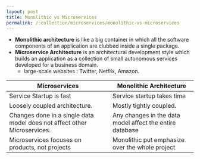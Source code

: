 ```yaml
---
layout: post
title: Monolithic vs Microservices
permalink: /:collection/microservices/monolithic-vs-microservices
---
```


- **Monolithic architecture** is like a big container in which all the software components of an application are clubbed inside a single package.
- **Microservice Architecture** is an architectural development style which builds an application as a collection of small autonomous services developed for a business domain.
  - large-scale websites : Twitter, Netflix, Amazon.

|Microservices|	Monolithic Architecture|
|---|---|	
|Service Startup is fast|	Service startup takes time|
|Loosely coupled architecture.|	Mostly tightly coupled.|
|Changes done in a single data model does not affect other Microservices.|	Any changes in the data model affect the entire database|
|Microservices  focuses  on products, not projects|	Monolithic put emphasize over the whole project|
